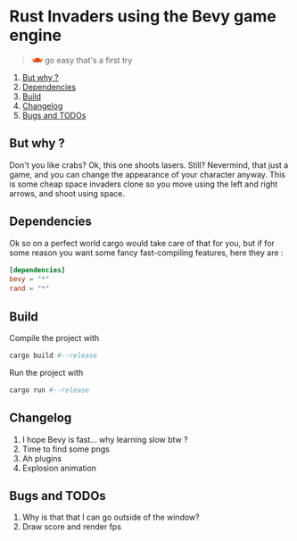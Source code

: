 # Rust Invaders using the Bevy game engine

> <img src="assets/player_a_01.png" width=20 height=10> go easy that's a first try

1. [But why ?](#but-why-)
2. [Dependencies](#dependencies)
3. [Build](#build)
4. [Changelog](#changelog)
5. [Bugs and TODOs](#bugs-and-todos)

## But why ?

Don't you like crabs? Ok, this one shoots lasers. Still? Nevermind, that just a game, and you can change the appearance of your character anyway. This is some cheap space invaders clone so you move using the left and right arrows, and shoot using space.

## Dependencies

Ok so on a perfect world cargo would take care of that for you, but if for some reason you want some fancy fast-compiling features, here they are :

```toml
[dependencies]
bevy = "*"
rand = "*"
```

## Build

Compile the project with

```bash
cargo build #--release
```

Run the project with

```bash
cargo run #--release
```

## Changelog

1.  I hope Bevy is fast... why learning slow btw ?
2.  Time to find some pngs
3.  Ah plugins
4.  Explosion animation

## Bugs and TODOs

1.  Why is that that I can go outside of the window?
2.  Draw score and render fps
